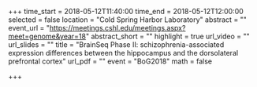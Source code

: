 +++
time_start = 2018-05-12T11:40:00
time_end = 2018-05-12T12:00:00
selected = false
location = "Cold Spring Harbor Laboratory"
abstract = ""
event_url = "https://meetings.cshl.edu/meetings.aspx?meet=genome&year=18"
abstract_short = ""
highlight = true
url_video = ""
url_slides = ""
title = "BrainSeq Phase II: schizophrenia-associated expression differences between the hippocampus and the dorsolateral prefrontal cortex"
url_pdf = ""
event = "BoG2018"
math = false

+++

